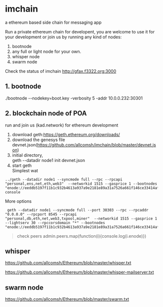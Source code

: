 # imchain
a ethereum based side chain for messaging app

Run a private ethereum chain for developent, you are welcome to use it for your development or join us by running any kind of nodes:
1. bootnode
2. any full or light node for your own.
3. whisper node
4. swarm node

Check the status of imchain
http://gfax.f3322.org:3000

## 1. bootnode
./bootnode --nodekey=boot.key -verbosity 5 -addr 10.0.0.232:30301
## 2. blockchain node of POA
run and join us (kad.network) for ethereum development
1. download geth:https://geth.ethereum.org/downloads/ 
2. download the genesys file devnet.json(https://github.com/allcomsh/imchain/blob/master/devnet.json)
3. initial directory,  
    geth --datadir node1 init devnet.json
4.  start geth   
Simplest wat
```
../geth --datadir node1 --syncmode full --rpc --rpcapi "personal,ens,net,eth,web3"  --networkid 1515 --gasprice 1 --bootnodes "enode://eeddb5197f11b1c932b4613a937a9e2181e89a31a7526a661f146ce33414af4dfa5409639a24622559eb25f20fb16772ccdd81aa8d2764e2dbe77efa17d2295b@52.69.37.48:30301,enode://399c40c76434dbab54647d3310789e27bde00bb0ecff77c7d90efd76a862f99d6b2465c828d3eea59b7020329b765df7be480910e4e94fe0321e990aa6153eaa@118.190.79.30:30301" console
```
More options
``` 
 geth --datadir node1 --syncmode full --port 30303 --rpc --rpcaddr "0.0.0.0" --rpcport 8545 --rpcapi "personal,db,eth,net,web3,txpool,miner"  --networkid 1515 --gasprice 1  --lightserv 30 --rpccorsdomain "*" --bootnodes "enode://eeddb5197f11b1c932b4613a937a9e2181e89a31a7526a661f146ce33414af4dfa5409639a24622559eb25f20fb16772ccdd81aa8d2764e2dbe77efa17d2295b@52.69.37.48:30301,enode://399c40c76434dbab54647d3310789e27bde00bb0ecff77c7d90efd76a862f99d6b2465c828d3eea59b7020329b765df7be480910e4e94fe0321e990aa6153eaa@118.190.79.30:30301"console
```
> check peers
admin.peers.map(function(i){console.log(i.enode)})

## whisper
https://github.com/allcomsh/Ethereum/blob/master/whisper.txt

https://github.com/allcomsh/Ethereum/blob/master/whisper-mailserver.txt
## swarm node
https://github.com/allcomsh/Ethereum/blob/master/swarm.txt
